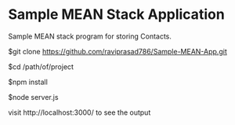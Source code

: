 # Sample MEAN Stack Application
Sample MEAN stack program for storing Contacts.

$git clone https://github.com/raviprasad786/Sample-MEAN-App.git

$cd /path/of/project

$npm install

$node server.js

visit  http://localhost:3000/  to see the output
